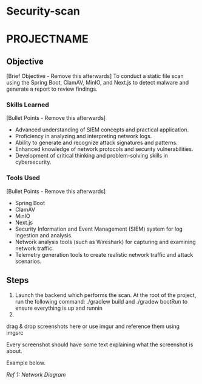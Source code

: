 # Security-scan
# PROJECTNAME

## Objective
[Brief Objective - Remove this afterwards]
 To conduct a static file scan using the Spring Boot, ClamAV, MinIO, and Next.js to detect malware and generate a report to review findings. 


### Skills Learned
[Bullet Points - Remove this afterwards]

- Advanced understanding of SIEM concepts and practical application.
- Proficiency in analyzing and interpreting network logs.
- Ability to generate and recognize attack signatures and patterns.
- Enhanced knowledge of network protocols and security vulnerabilities.
- Development of critical thinking and problem-solving skills in cybersecurity.

### Tools Used
[Bullet Points - Remove this afterwards]

- Spring Boot
- ClamAV
- MinIO
- Next.js 
- Security Information and Event Management (SIEM) system for log ingestion and analysis.
- Network analysis tools (such as Wireshark) for capturing and examining network traffic.
- Telemetry generation tools to create realistic network traffic and attack scenarios.

## Steps
1. Launch the backend which performs the scan. At the root of the project, run the following command: ./gradlew build and ./gradew bootRun to ensure everything is up and runnin
2. 
drag & drop screenshots here or use imgur and reference them using imgsrc

Every screenshot should have some text explaining what the screenshot is about.

Example below.

*Ref 1: Network Diagram*
